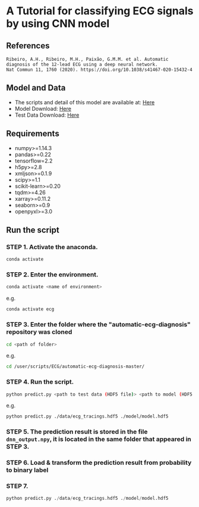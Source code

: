 # A Tutorial for classifying ECG signals by using CNN model
 
## References
```
Ribeiro, A.H., Ribeiro, M.H., Paixão, G.M.M. et al. Automatic diagnosis of the 12-lead ECG using a deep neural network.
Nat Commun 11, 1760 (2020). https://doi.org/10.1038/s41467-020-15432-4
```
## Model and Data
* The scripts and detail of this model are available at: [Here](https://github.com/antonior92/automatic-ecg-diagnosis)
* Model Download: [Here](https://zenodo.org/record/3765717#.YCOS8xMzbqU)
* Test Data Download: [Here](https://zenodo.org/record/3765780#.YCOS8hMzbqU)

## Requirements 
* numpy>=1.14.3
* pandas>=0.22
* tensorflow=2.2
* h5py>=2.8
* xmljson>=0.1.9
* scipy>=1.1
* scikit-learn>=0.20
* tqdm>=4.26
* xarray>=0.11.2
* seaborn>=0.9
* openpyxl>=3.0

## Run the script
### STEP 1. Activate the anaconda.
```bash
conda activate
```
### STEP 2. Enter the environment.
```bash
conda activate <name of environment>
```
e.g.
```bash
conda activate ecg
```

### STEP 3. Enter the folder where the "automatic-ecg-diagnosis" repository was cloned
```bash
cd <path of folder>
```
e.g.
```bash
cd /user/scripts/ECG/automatic-ecg-diagnosis-master/
```

### STEP 4. Run the script.
```bash
python predict.py <path to test data (HDF5 file)> <path to model (HDF5 file)>
```
e.g.
```bash
python predict.py ./data/ecg_tracings.hdf5 ./model/model.hdf5
```

### STEP 5. The prediction result is stored in the file ```dnn_output.npy```, it is located in the same folder that appeared in STEP 3.

### STEP 6. Load & transform the prediction result from probability to binary label


### STEP 7. 
```python
python predict.py ./data/ecg_tracings.hdf5 ./model/model.hdf5
```


